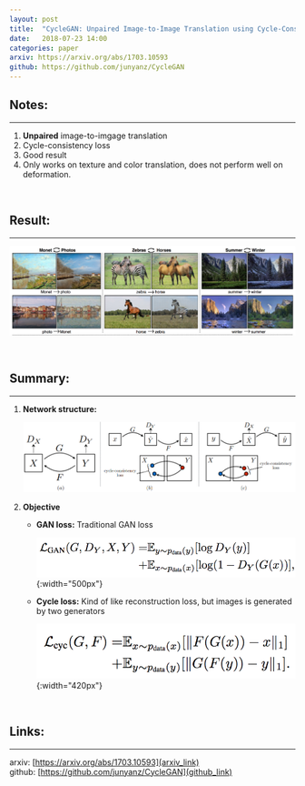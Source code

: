 ```yaml
---
layout: post
title:  "CycleGAN: Unpaired Image-to-Image Translation using Cycle-Consistent Adversarial Networks"
date:   2018-07-23 14:00
categories: paper
arxiv: https://arxiv.org/abs/1703.10593
github: https://github.com/junyanz/CycleGAN
---
```

## Notes:
***
1. **Unpaired** image-to-imgage translation
2. Cycle-consistency loss
3. Good result
4. Only works on texture and color translation, does not perform well on deformation.

<br>

## Result:
***
![network img](/assets/CycleGAN_03.png)

<br>

## Summary:
***
1. **Network structure:**

	![network img](/assets/cycleGAN.png)

2. **Objective**
	* **GAN loss:** Traditional GAN loss

		![network img](/assets/CycleGAN_01.png){:width="500px"}
	* **Cycle loss:** Kind of like reconstruction loss, but images is generated by two generators

		![network img](/assets/CycleGAN_02.png){:width="420px"}

<br>

## Links:
***
arxiv: [https://arxiv.org/abs/1703.10593](arxiv_link)  
github: [https://github.com/junyanz/CycleGAN](github_link)



[arxiv_link]: https://arxiv.org/abs/1703.10593
[github_link]: https://github.com/junyanz/CycleGAN
